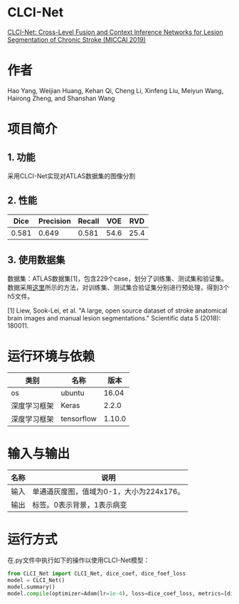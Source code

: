 # CLCI-Net
[CLCI-Net: Cross-Level Fusion and Context Inference Networks for Lesion Segmentation of Chronic Stroke (MICCAI 2019)](https://link.springer.com/chapter/10.1007/978-3-030-32248-9_30)
# 作者
Hao Yang, Weijian Huang, Kehan Qi, Cheng Li, Xinfeng Liu, Meiyun Wang, Hairong Zheng, and Shanshan Wang
# 项目简介
## 1. 功能
采用CLCI-Net实现对ATLAS数据集的图像分割
## 2. 性能
|Dice |Precision|Recall|VOE|RVD|
|-----|-----|-----|-----|-----|
|0.581|0.649    |0.581 |54.6|25.4|
## 3. 使用数据集
数据集：ATLAS数据集[1]，包含229个case，划分了训练集、测试集和验证集。数据采用[这里](https://github.com/Andrewsher/ATLAS-dataset-generate-h5file)所示的方法，对训练集、测试集合验证集分别进行预处理，得到3个h5文件。

[1] Liew, Sook-Lei, et al. "A large, open source dataset of stroke anatomical brain images and manual lesion segmentations." Scientific data 5 (2018): 180011.

# 运行环境与依赖
|类别|名称|版本|
|-----|-----|-----|
|os|ubuntu|16.04|
|深度学习框架|Keras|2.2.0|
|深度学习框架|tensorflow|1.10.0|

# 输入与输出
|名称|说明|
|-----|-----|
|输入|单通道灰度图，值域为0-1，大小为224x176。|
|输出|标签。0表示背景，1表示病变|

# 运行方式
在.py文件中执行如下的操作以使用CLCI-Net模型：

``` python
from CLCI_Net import CLCI_Net, dice_coef, dice_foef_loss
model = CLCI_Net()
model.summary()
model.compile(optimizer=Adam(lr=1e-4), loss=dice_coef_loss, metrics=[dice_coef])
```
